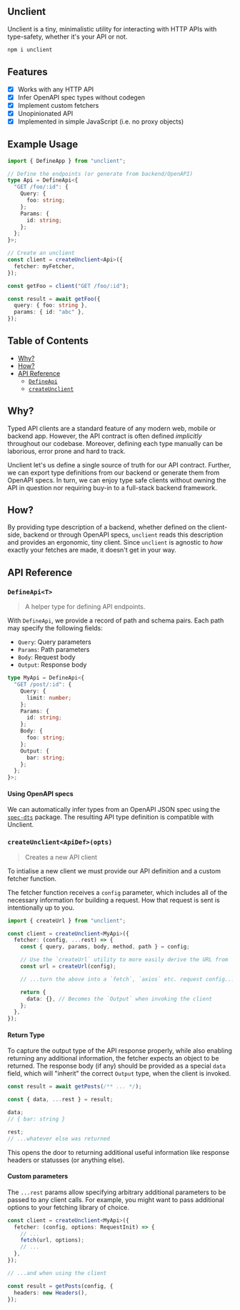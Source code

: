 ## Unclient

Unclient is a tiny, minimalistic utility for interacting with HTTP APIs with type-safety, whether it's your API or not.

```sh
npm i unclient
```

## Features

- [x] Works with any HTTP API
- [x] Infer OpenAPI spec types without codegen
- [x] Implement custom fetchers
- [x] Unopinionated API
- [x] Implemented in simple JavaScript (i.e. no proxy objects)

## Example Usage

```ts
import { DefineApp } from "unclient";

// Define the endpoints (or generate from backend/OpenAPI)
type Api = DefineApi<{
  "GET /foo/:id": {
    Query: {
      foo: string;
    };
    Params: {
      id: string;
    };
  };
}>;

// Create an unclient
const client = createUnclient<Api>({
  fetcher: myFetcher,
});

const getFoo = client("GET /foo/:id");

const result = await getFoo({
  query: { foo: string },
  params: { id: "abc" },
});
```

## Table of Contents

- [Why?](#why)
- [How?](#how)
- [API Reference](#api-reference)
  - [`DefineApi`](#defineapit)
  - [`createUnclient`](#createunclientapidefopts)

## Why?

Typed API clients are a standard feature of any modern web, mobile or backend app. However, the API contract is often defined _implicitly_ throughout our codebase. Moreover, defining each type manually can be laborious, error prone and hard to track.

Unclient let's us define a single source of truth for our API contract. Further, we can export type definitions from our backend or generate them from OpenAPI specs. In turn, we can enjoy type safe clients without owning the API in question nor requiring buy-in to a full-stack backend framework.

## How?

By providing type description of a backend, whether defined on the client-side, backend or through OpenAPI specs, `unclient` reads this description and provides an ergonomic, tiny client. Since `unclient` is agnostic to _how_ exactly your fetches are made, it doesn't get in your way.

## API Reference

### `DefineApi<T>`

> A helper type for defining API endpoints.

With `DefineApi`, we provide a record of path and schema pairs. Each path may specify the following fields:

- `Query`: Query parameters
- `Params`: Path parameters
- `Body`: Request body
- `Output`: Response body

```ts
type MyApi = DefineApi<{
  "GET /post/:id": {
    Query: {
      limit: number;
    };
    Params: {
      id: string;
    };
    Body: {
      foo: string;
    };
    Output: {
      bar: string;
    };
  };
}>;
```

#### Using OpenAPI specs

We can automatically infer types from an OpenAPI JSON spec using the [`spec-dts`](https://github.com/sinclairnick/spec-dts) package. The resulting API type definition is compatible with Unclient.

### `createUnclient<ApiDef>(opts)`

> Creates a new API client

To intialise a new client we must provide our API definition and a custom fetcher function.

The fetcher function receives a `config` parameter, which includes all of the necessary information for building a request. How that request is sent is intentionally up to you.

```ts
import { createUrl } from "unclient";

const client = createUnclient<MyApi>({
  fetcher: (config, ...rest) => {
    const { query, params, body, method, path } = config;

    // Use the `createUrl` utility to more easily derive the URL from `config`
    const url = createUrl(config);

    // ...turn the above into a `fetch`, `axios` etc. request config...

    return {
      data: {}, // Becomes the `Output` when invoking the client
    };
  },
});
```

#### Return Type

To capture the output type of the API response properly, while also enabling returning any additional information, the fetcher expects an object to be returned. The response body (if any) should be provided as a special `data` field, which will "inherit" the correct `Output` type, when the client is invoked.

```ts
const result = await getPosts(/** ... */);

const { data, ...rest } = result;

data;
// { bar: string }

rest;
// ...whatever else was returned
```

This opens the door to returning additional useful information like response headers or statusses (or anything else).

#### Custom parameters

The `...rest` params allow specifying arbitrary additional parameters to be passed to any client calls. For example, you might want to pass additional options to your fetching library of choice.

```ts
const client = createUnclient<MyApi>({
  fetcher: (config, options: RequestInit) => {
    // ...
    fetch(url, options);
    // ...
  },
});

// ...and when using the client

const result = getPosts(config, {
  headers: new Headers(),
});
```
